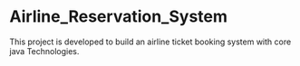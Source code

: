# Airline_Reservation_System
This project is developed to build an airline ticket booking system with core java Technologies.

